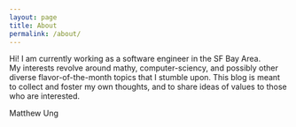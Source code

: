 ```yaml
---
layout: page
title: About
permalink: /about/
---
```


Hi!
I am currently working as a software engineer in the SF Bay Area.  
My interests revolve around mathy, computer-sciency, and possibly other diverse flavor-of-the-month topics that I stumble upon.
This blog is meant to collect and foster my own thoughts, and to share ideas of values to those who are interested.


Matthew Ung